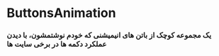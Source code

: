 # ButtonsAnimation
 
### یک مجموعه کوچک از باتن های انیمیشنی که خودم نوشتمشون، با دیدن عملکرد دکمه ها در برخی سایت ها